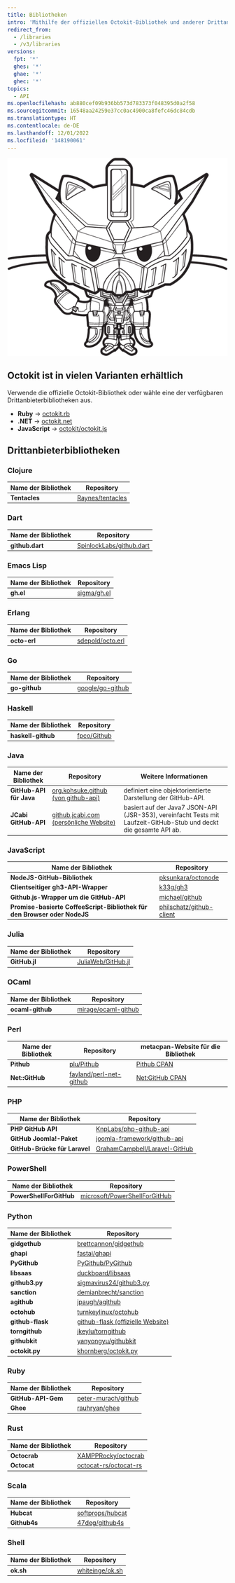```yaml
---
title: Bibliotheken
intro: 'Mithilfe der offiziellen Octokit-Bibliothek und anderer Drittanbieterbibliotheken kannst du die Verwendung der {% ifversion fpt or ghec %}{% data variables.product.prodname_dotcom %}{% else %}{% data variables.product.product_name %}{% endif %}-API erweitern und vereinfachen.'
redirect_from:
  - /libraries
  - /v3/libraries
versions:
  fpt: '*'
  ghes: '*'
  ghae: '*'
  ghec: '*'
topics:
  - API
ms.openlocfilehash: ab880cef09b936bb573d783373f048395d0a2f58
ms.sourcegitcommit: 16548aa24259e37cc0ac4900ca8fefc46dc84cdb
ms.translationtype: HT
ms.contentlocale: de-DE
ms.lasthandoff: 12/01/2022
ms.locfileid: '148190061'
---
```

![Gundamcat](/assets/images/gundamcat.png)

## Octokit ist in vielen Varianten erhältlich

Verwende die offizielle Octokit-Bibliothek oder wähle eine der verfügbaren Drittanbieterbibliotheken aus.

- **Ruby** → [octokit.rb](https://github.com/octokit/octokit.rb)
- **.NET** → [octokit.net](https://github.com/octokit/octokit.net)
- **JavaScript** → [octokit/octokit.js](https://github.com/octokit/octokit.js)

## Drittanbieterbibliotheken

### Clojure

| Name der Bibliothek | Repository |
|---|---|
|**Tentacles**| [Raynes/tentacles](https://github.com/clj-commons/tentacles)|

### Dart

| Name der Bibliothek | Repository |
|---|---|
|**github.dart** | [SpinlockLabs/github.dart](https://github.com/SpinlockLabs/github.dart)|

### Emacs Lisp

| Name der Bibliothek | Repository |
|---|---|
|**gh.el**    | [sigma/gh.el](https://github.com/sigma/gh.el)|

### Erlang

| Name der Bibliothek | Repository |
|---|---|
|**octo-erl** | [sdepold/octo.erl](https://github.com/sdepold/octo.erl)|

### Go

| Name der Bibliothek | Repository |
|---|---|
|**go-github**| [google/go-github](https://github.com/google/go-github)|

### Haskell

| Name der Bibliothek | Repository |
|---|---|
|**haskell-github** | [fpco/Github](https://github.com/fpco/GitHub)|

### Java

| Name der Bibliothek | Repository | Weitere Informationen |
|---|---|---|
|**GitHub-API für Java**| [org.kohsuke.github (von github-api)](http://github-api.kohsuke.org/)|definiert eine objektorientierte Darstellung der GitHub-API.|
|**JCabi GitHub-API**|[github.jcabi.com (persönliche Website)](http://github.jcabi.com)|basiert auf der Java7 JSON-API (JSR-353), vereinfacht Tests mit Laufzeit-GitHub-Stub und deckt die gesamte API ab.|

### JavaScript

| Name der Bibliothek | Repository |
|---|---|
|**NodeJS-GitHub-Bibliothek**| [pksunkara/octonode](https://github.com/pksunkara/octonode)|
|**Clientseitiger gh3-API-Wrapper**| [k33g/gh3](https://github.com/k33g/gh3)|
|**Github.js-Wrapper um die GitHub-API**|[michael/github](https://github.com/michael/github)|
|**Promise-basierte CoffeeScript-Bibliothek für den Browser oder NodeJS**|[philschatz/github-client](https://github.com/philschatz/github-client)|

### Julia

| Name der Bibliothek | Repository |
|---|---|
|**GitHub.jl**|[JuliaWeb/GitHub.jl](https://github.com/JuliaWeb/GitHub.jl)|

### OCaml

| Name der Bibliothek | Repository |
|---|---|
|**ocaml-github**|[mirage/ocaml-github](https://github.com/mirage/ocaml-github)|

### Perl

| Name der Bibliothek | Repository | metacpan-Website für die Bibliothek |
|---|---|---|
|**Pithub**|[plu/Pithub](https://github.com/plu/Pithub)|[Pithub CPAN](http://metacpan.org/module/Pithub)|
|**Net::GitHub**|[fayland/perl-net-github](https://github.com/fayland/perl-net-github)|[Net:GitHub CPAN](https://metacpan.org/pod/Net::GitHub)|

### PHP

| Name der Bibliothek | Repository |
|---|---|
|**PHP GitHub API**|[KnpLabs/php-github-api](https://github.com/KnpLabs/php-github-api)|
|**GitHub Joomla!-Paket**|[joomla-framework/github-api](https://github.com/joomla-framework/github-api)|
|**GitHub-Brücke für Laravel**|[GrahamCampbell/Laravel-GitHub](https://github.com/GrahamCampbell/Laravel-GitHub)|

### PowerShell

| Name der Bibliothek | Repository |
|---|---|
|**PowerShellForGitHub**|[microsoft/PowerShellForGitHub](https://github.com/microsoft/PowerShellForGitHub)|

### Python

| Name der Bibliothek | Repository |
|---|---|
|**gidgethub**|[brettcannon/gidgethub](https://github.com/brettcannon/gidgethub)|
|**ghapi**|[fastai/ghapi](https://github.com/fastai/ghapi)|
|**PyGithub**|[PyGithub/PyGithub](https://github.com/PyGithub/PyGithub)|
|**libsaas**|[duckboard/libsaas](https://github.com/ducksboard/libsaas)|
|**github3.py**|[sigmavirus24/github3.py](https://github.com/sigmavirus24/github3.py)|
|**sanction**|[demianbrecht/sanction](https://github.com/demianbrecht/sanction)|
|**agithub**|[jpaugh/agithub](https://github.com/jpaugh/agithub)|
|**octohub**|[turnkeylinux/octohub](https://github.com/turnkeylinux/octohub)|
|**github-flask**|[github-flask (offizielle Website)](http://github-flask.readthedocs.org)|
|**torngithub**|[jkeylu/torngithub](https://github.com/jkeylu/torngithub)|
|**githubkit**|[yanyongyu/githubkit](https://github.com/yanyongyu/githubkit)|
|**octokit.py**|[khornberg/octokit.py](https://github.com/khornberg/octokit.py)|

### Ruby

| Name der Bibliothek | Repository |
|---|---|
|**GitHub-API-Gem**|[peter-murach/github](https://github.com/peter-murach/github)|
|**Ghee**|[rauhryan/ghee](https://github.com/rauhryan/ghee)|

### Rust

| Name der Bibliothek | Repository |
|---|---|
|**Octocrab**|[XAMPPRocky/octocrab](https://github.com/XAMPPRocky/octocrab)|
|**Octocat**|[octocat-rs/octocat-rs](https://github.com/octocat-rs/octocat-rs)|

### Scala

| Name der Bibliothek | Repository |
|---|---|
|**Hubcat**|[softprops/hubcat](https://github.com/softprops/hubcat)|
|**Github4s**|[47deg/github4s](https://github.com/47deg/github4s)|

### Shell

| Name der Bibliothek | Repository |
|---|---|
|**ok.sh**|[whiteinge/ok.sh](https://github.com/whiteinge/ok.sh)|
